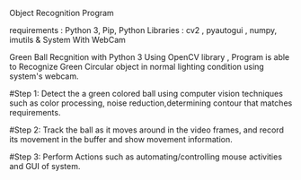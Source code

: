 Object Recognition Program

requirements :
 Python 3, 
 Pip, 
 Python Libraries : cv2 , pyautogui , numpy, imutils 
 & System With WebCam

Green Ball Recgnition with Python 3 Using OpenCV library , 
Program is able to Recognize Green Circular object in normal lighting condition using system's webcam.

#Step 1: Detect the a green colored ball using computer vision techniques such as color processing, noise reduction,determining contour that matches requirements.

#Step 2: Track the ball as it moves around in the video frames, and record its movement in the buffer and show movement information.

#Step 3: Perform Actions such as automating/controlling mouse activities and GUI of system.
